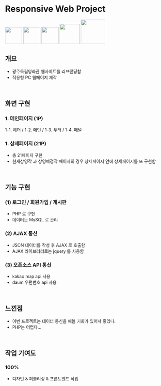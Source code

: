 # Responsive Web Project

<img src="https://user-images.githubusercontent.com/75922558/115170098-c908d700-a0fa-11eb-85ad-8f373cd0d8c1.png" width="56" height="56">
<img src="https://user-images.githubusercontent.com/75922558/115170171-f9e90c00-a0fa-11eb-812e-32863980f9a0.png" width="56" height="56">
<img src="https://user-images.githubusercontent.com/75922558/115170207-09685500-a0fb-11eb-8b5c-00cf555bd605.png" width="56" height="56">
<img src="https://user-images.githubusercontent.com/75922558/115171901-125b2580-a0ff-11eb-9f9b-ca43cc17ce21.png" width="66" height="66">
<img src="https://user-images.githubusercontent.com/75922558/115171952-2ef75d80-a0ff-11eb-85e8-076af770da02.png" width="80" height="80">

## 개요

- 광주독립영화관 웹사이트를 리브랜딩함
- 적응형 PC 웹페이지 제작

<br>

## 화면 구현
### 1. 메인페이지 (1P)

1-1. 헤더 / 1-2. 메인 / 1-3. 푸터 / 1-4. 패널

### 1. 상세페이지 (21P)

- 총 21페이지 구현
- 현재상영작 과 상영예정작 페이지의 경우 상세페이지 안에 상세페이지를 또 구현함

<br>

## 기능 구현
### (1) 로그인 / 회원가입 / 게시판

- PHP 로 구현
- 데이터는 MySQL 로 관리

### (2) AJAX 통신

- JSON 데이터를 작성 후 AJAX 로 호출함
- AJAX 라이브러리로는 jquery 를 사용함

### (3) 오픈소스 API 통신

- kakao map api 사용
- daum 우편번호 api 사용

<br>

## 느낀점
- 이번 프로젝트는 데이터 통신을 해볼 기회가 있어서 좋았다.
- PHP는 어렵다...

<br>

## 작업 기여도
### 100%

- 디자인 & 퍼블리싱 & 프론트엔드 작업